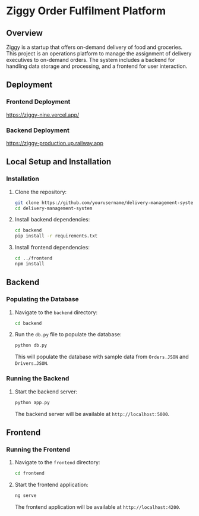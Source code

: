 # Ziggy Order Fulfilment Platform

## Overview

Ziggy is a startup that offers on-demand delivery of food and groceries. This project is an operations platform to manage the assignment of delivery executives to on-demand orders. The system includes a backend for handling data storage and processing, and a frontend for user interaction.

## Deployment

### Frontend Deployment

<https://ziggy-nine.vercel.app/>

### Backend Deployment

<https://ziggy-production.up.railway.app>

## Local Setup and Installation

### Installation

1. Clone the repository:

    ```bash
    git clone https://github.com/yourusername/delivery-management-system.git
    cd delivery-management-system
    ```

2. Install backend dependencies:

    ```bash
    cd backend
    pip install -r requirements.txt
    ```

3. Install frontend dependencies:

    ```bash
    cd ../frontend
    npm install
    ```

## Backend

### Populating the Database

1. Navigate to the `backend` directory:

    ```bash
    cd backend
    ```

2. Run the `db.py` file to populate the database:

    ```bash
    python db.py
    ```

    This will populate the database with sample data from `Orders.JSON` and `Drivers.JSON`.

### Running the Backend

1. Start the backend server:

    ```bash
    python app.py
    ```

    The backend server will be available at `http://localhost:5000`.

## Frontend

### Running the Frontend

1. Navigate to the `frontend` directory:

    ```bash
    cd frontend
    ```

2. Start the frontend application:

    ```bash
    ng serve
    ```

    The frontend application will be available at `http://localhost:4200`.
